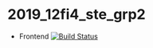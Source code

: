 # 2019_12fi4_ste_grp2
* Frontend
[![Build Status](http://81.169.154.10:8080/job/SportsApp%20Frontend/badge/icon)](http://81.169.154.10:8080/job/SportsApp%20Frontend/)
